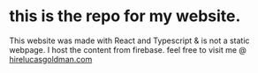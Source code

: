 # this is the repo for my website. #

This website was made with React and Typescript & is not a static webpage. I host the content from firebase.
feel free to visit me @  [hirelucasgoldman.com](hirelucasgoldman.com) 


